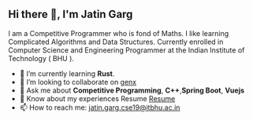 ## Hi there 👋, I'm Jatin Garg


I am a Competitive Programmer who is fond of Maths. I like learning Complicated Algorithms and Data Structures. Currently enrolled in Computer Science and Engineering Programmer at the Indian Institute of Technology ( BHU ). 


- 🌱 I’m currently learning **Rust**.
- 👯 I’m looking to collaborate on [genx](https://crates.io/crates/genx) 
- 💬 Ask me about **Competitive Programming**, **C++**,**Spring Boot**, **Vuejs**
- :page_facing_up: Know about my experiences Resume [Resume](https://drive.google.com/file/d/1QK3c854oLeZw7LXNRNe2cLdVfyZQDHqw/view?usp=sharing)
- 📫 How to reach me: [jatin.garg.cse19@itbhu.ac.in](mailto:jatin.garg.cse19@itbhu.ac.in)
